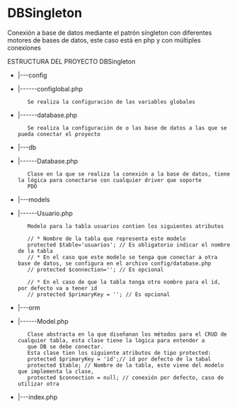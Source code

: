 # DBSingleton
Conexión a base de datos mediante el patrón síngleton con diferentes motores de bases de datos, este caso está en php y con múltiples conexiones

ESTRUCTURA DEL PROYECTO
DBSingleton
* |---config
* |------configlobal.php
         
         Se realiza la configuración de las variables globales 
* |------database.php
         
         Se realiza la configuración de o las base de datos a las que se pueda conectar el proyecto
* |---db
* |------Database.php
         
         Clase en la que se realiza la conexión a la base de datos, tiene la lógica para conectarse con cualquier driver que soporte 
         PDO
* |---models
* |------Usuario.php
         
         Modelo para la tabla usuarios contien los siguientes atributos 

         // * Nombre de la tabla que representa este modelo
         protected $table='usuarios'; // Es obligatorio indicar el nombre de la tabla
         // * En el caso que este modelo se tenga que conectar a otra base de datos, se configura en el archivo config/database.php
         // protected $connection=''; // Es opcional

         // * En el caso de que la tabla tenga otro nombre para el id, por defecto va a tener id
         // protected $primaryKey = ''; // Es opcional
* |---orm
* |------Model.php
         
         Clase abstracta en la que diseñanan los métodos para el CRUD de cualquier tabla, esta clase tiene la lógica para entender a 
         que DB se debe conectar.
         Esta clase tien los siguiente atributos de tipo protected:
         protected $primaryKey = 'id';// id por defecto de la tabal
         protected $table; // Nombre de la tabla, este viene del modelo que implementa la clase,
         protected $connection = null; // conexión por defecto, caso de utilizar otra
* |---index.php
